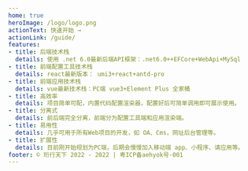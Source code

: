 ```yaml
---
home: true
heroImage: /logo/logo.png
actionText: 快速开始 →
actionLink: /guide/
features:
- title: 后端技术栈
  details: 使用 .net 6.0最新后端API框架：.net6.0++EFCore+WebApi+MySql
- title: 前端配置工具技术栈
  details: react最新版本： umi3+react+antd-pro
- title: 前端应用技术栈
  details: vue最新技术栈：PC端 vue3+Element Plus 全家桶  
- title: 高效率
  details: 项目简单可配，内置代码配置渲染器，配置好后可简单调用即可展示使用。
- title: 分离式
  details: 前后端完全分离，前端分为配置工具端和应用渲染端。
- title: 易用性
  details: 几乎可用于所有Web项目的开发，如 OA、Cms，网址后台管理等。
- title: 扩展性
  details: 目前刚开始规划为PC端，后期会慢慢加入移动端 app、小程序、请应用等。  
footer: © 珩行天下 2022 - 2022 | 粤ICP备aehyok号-001
---
```


